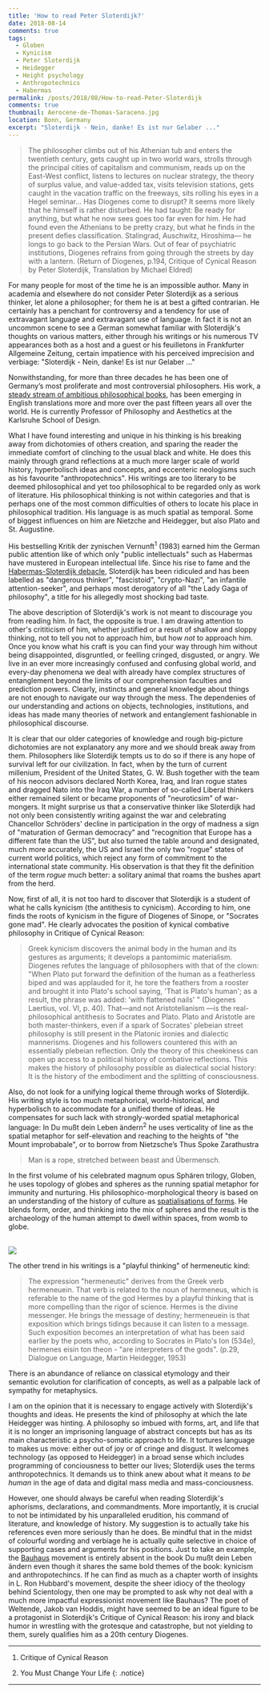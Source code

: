 ```yaml
--- 
title: 'How to read Peter Sloterdijk?' 
date: 2018-08-14
comments: true
tags:
  - Globen
  - Kynicism 
  - Peter Sloterdijk
  - Heidegger
  - Height psychology
  - Anthropotechnics
  - Habermas
permalink: /posts/2018/08/How-to-read-Peter-Sloterdijk
comments: true
thumbnail: Aerocene-de-Thomas-Saraceno.jpg
location: Bonn, Germany
excerpt: "Sloterdijk - Nein, danke! Es ist nur Gelaber ..."
---
```




> The philosopher climbs out of his Athenian tub and enters the twentieth century, gets caught up in two world wars, strolls through the principal cities of capitalism and communism, reads up on the East-West conflict, listens to lectures on nuclear strategy, the theory of surplus value, and value-added tax, visits television stations, gets caught in the vacation traffic on the freeways, sits rolling his eyes in a Hegel seminar... Has Diogenes come to disrupt? It seems more likely that he himself is rather disturbed. He had taught: Be ready for anything, but what he now sees goes too far even for him. He had found even the Athenians to be pretty crazy, but what he finds in the present defies classification. Stalingrad, Auschwitz, Hiroshima— he longs to go back to the Persian Wars. Out of fear of
psychiatric institutions, Diogenes refrains from going through the streets by day with a lantern. (Return of Diogenes, p.194, Critique of Cynical Reason by Peter Sloterdijk, Translation by Michael Eldred)


For many people for most of the time he is an impossible author. Many in academia and elsewhere do not consider Peter Sloterdijk as a serious thinker, let alone a philosopher; for them he is at best a gifted contrarian. He certainly has a penchant for controversy and a tendency for use of extravagant language and extravagant use of language. In fact it is not an uncommon scene to see a German somewhat familiar with Sloterdijk's thoughts on various matters, either through his writings or his numerous TV appearances both as a host and a guest or his feuilletons in Frankfurter Allgemeine Zeitung, certain impatience with his perceived imprecision and verbiage: "Sloterdijk - Nein, danke! Es ist nur Gelaber ..." 

Nonwithstanding, for more than three decades he has been one of Germany’s most proliferate and most controversial philosophers. His work, a [steady stream of ambitious philosophical books](https://newrepublic.com/article/113387/peter-sloterdijks-philosophy-gives-reasons-living), has been emerging in English translations more and more over the past fifteen years all over the world. He is currently Professor of Philosophy and Aesthetics at the Karlsruhe School of Design. 

What I have found interesting and unique in his thinking is his breaking away from dichotomies of others creation, and sparing the reader the immediate comfort of clinching to the usual black and white. He does this mainly through grand reflections at a much more larger scale of world history, hyperbolisch ideas and concepts, and eccenteric neologisms such as his favourite "anthropotechnics". His writings are too literary to be deemed philosophical and yet too philosophical to be regarded only as work of literature. His philosophical thinking is not within categories and that is perhaps one of the most common difficulties of others to locate his place in philosophical tradition. His language is as much spatial as temporal. Some of biggest influences on him are Nietzche and Heidegger, but also Plato and St. Augustine. 

His bestselling Kritik der zynischen Vernunft<sup>1</sup> (1983) earned him the German public attention like of which only "public intellectuals" such as Habermas have mustered in European intellectual life. Since his rise to fame and the [Habermas-Sloterdijk debacle](https://philosophynow.org/issues/26/Philosophical_Rumblings_in_the_German_Republic_Der_Philosophenstreit), Sloterdijk has been ridiculed and has been labelled as "dangerous thinker", "fascistoid", "crypto-Nazi", "an infantile attention-seeker", and perhaps most derogatory of all "the Lady Gaga of philosophy", a title for his allegedly most shocking bad taste.   

The above description of Sloterdijk's work is not meant to discourage you from reading him. In fact, the opposite is true. I am drawing attention to other's crititicism of him, whether justified or a result of shallow and sloppy thinking, not to tell you not to approach him, but how _not_ to approach him. Once you know what his craft is you can find your way through him without being disappointed, disgruntled, or feelling cringed, disgusted, or angry. We live in an ever more increasingly confused and confusing global world, and every-day phenomena we deal with already have complex structures of entanglement beyond the limits of our comprehension faculties and prediction powers. Clearly, instincts and general knowledge about things are not enough to navigate our way through the mess. The dependenies of our understanding and actions on objects, technologies, institutions, and ideas has made many theories of network and entanglement fashionable in philosophical discourse. 

It is clear that our older categories of knowledge and rough big-picture dichotomies are not explanatory any more and we should break away from them. Philosophers like Sloterdijk tempts us to do so if there is any hope of survival left for our civilization. In fact, when by the turn of current millenium, President of the United States, G. W. Bush together with the team of his neocon advisors declared North Korea, Iraq, and Iran rogue states and dragged Nato into the Iraq War, a number of so-called Liberal thinkers either remained silent or became proponents of "neuroticsim" of war-mongers. It might surprise us that a conservative thinker like Sloterdijk had not only been consistently writing against the war and celebrating Chancellor Schröders' decline in participation in the orgy of madness a sign of "maturation of German democracy" and "recognition that Europe has a different fate than the US", but also turned the table around and designated, much more accurately, the US and Israel the only two "rogue" states of current world politics, which reject any form of commitment to the international state community. His observation is that they fit the definition of the term _rogue_ much better: a solitary animal that roams the bushes apart from the herd.    

Now, first of all, it is not too hard to discover that Sloterdijk is a student of what he calls kynicism (the antithesis to cynicism). According to him, one finds the roots of kynicism in the figure of Diogenes of Sinope, or "Socrates gone mad". He clearly advocates the position of kynical combative philosophy in Critique of Cynical Reason:
> Greek kynicism discovers the animal body in the human and its gestures as arguments; it develops a pantomimic materialism. Diogenes refutes the language of philosophers with that of the clown: "When Plato put forward the definition of the human as a featherless biped and was applauded for it, he tore the feathers from a rooster and brought it into Plato's school saying, 'That is Plato's human';
as a result, the phrase was added: 'with flattened nails' " (Diogenes Laertius, vol. VI, p. 40). That—and not Aristotelianism —is the real-philosophical antithesis to Socrates and Plato. Plato and Aristotle are both master-thinkers, even if a spark
of Socrates' plebeian street philosophy is still present in the Platonic ironies and dialectic mannerisms. Diogenes and his followers countered this with an essentially plebeian reflection. Only the theory of this cheekiness can open up access to a political history of combative reflections. This makes the history of philosophy possible as dialectical social history: It is the history of the embodiment and the splitting of consciousness. 


Also, do not look for a unifying logical theme through works of Sloterdijk. His writing style is too much metaphorical, world-historical, and hyperbolisch to accommodate for a unified theme of ideas. He compensates for such lack with strongly-worded spatial metaphorical language: In Du mußt dein Leben ändern<sup>2</sup> he uses verticality of line as the spatial metaphor for self-elevation and reaching to the heights of "the Mount improbabale", or to borrow from Nietzsche’s Thus Spoke Zarathustra 
> Man is a rope, stretched between beast and Übermensch. 


<!--
, Kierkegaard 
-->

In the first volume of his celebrated magnum opus Sphären trilogy, Globen, he uses topology of globes and spheres as the running spatial metaphor for immunity and nurturing. His philosophico-morphological theory is based on an understanding of the history of culture as [spatialisations of forms](http://www.tate.org.uk/context-comment/video/spaces-transformation-spatialised-immunity). He blends form, order, and thinking into the mix of spheres and the result is the archaeology of the human attempt to dwell within spaces, from womb to globe. 


<br/><img src='/images/Aerocene-de-Thomas-Saraceno.jpg'>


The other trend in his writings is a "playful thinking" of hermeneutic kind:
>  The expression "hermeneutic" derives from the Greek
 verb hermeneuein. That verb is related to the noun of
 hermeneus, which is referable to the name of the god
 Hermes by a playful thinking that is more compelling
 than the rigor of science. Hermes is the divine messenger.
 He brings the message of destiny; hermeneuein is that
 exposition which brings tidings because it can listen to a
 message. Such exposition becomes an interpretation of
 what has been said earlier by the poets who, according
 to Socrates in Plato's Ion (534e), hermenes eisin ton
 theon - "are interpreters of the gods".  (p.29, Dialogue on
 Language, Martin Heidegger, 1953)
 
There is an abundance of reliance on classical etymology and their semantic evolution for clarification of concepts, as well as a palpable lack of sympathy for metaphysics. 


I am on the opinion that it is necessary to engage actively with Sloterdijk's thoughts and ideas. He presents the kind of philosophy at which the late Heidegger was hinting. A philosophy so imbued with forms, art, and life that it is no longer an imprisoning language of abstract concepts but has as its main characteristic a psycho-somatic approach to life. It tortures language to makes us move: either out of joy or of cringe and disgust. It welcomes technology (as opposed to Heidegger) in a broad sense which includes programming of conciousness to better our lives; Sloterdijk uses the terms anthropotechnics. It demands us to think anew about what it means _to be human_ in the age of data and digital mass media and mass-conciousness. 

However, one should always be careful when reading Sloterdijk's aphorisms, declarations, and commandments. More importantly, it is crucial to not be intimidated by his unparalleled erudition, his command of literature, and knowledge of history. My suggestion is to actually take his references even more seriously than he does. Be mindful that in the midst of colourful wording and verbiage he is actually quite selective in choice of supporting cases and arguments for his positions. Just to take an example, the [Bauhaus](https://en.wikipedia.org/wiki/Bauhaus) movement is entirely absent in the book Du mußt dein Leben ändern even though it shares the same bold themes of the book: kynicism and anthropotechincs. If he can find as much as a chapter worth of insights in L. Ron Hubbard's movement, despite the sheer idiocy of the theology behind Scientology, then one may be prompted to ask why not deal with a much more impactful expressionist movement like Bauhaus? The poet of Weltende, Jakob van Hoddis, might have seemed to be an ideal figure to be a protagonist in Sloterdijk's Critique of Cynical Reason: his irony and black humor in wrestling with the grotesque and catastrophe, but not yielding to them, surely qualifies him as a 20th century Diogenes.     
         


-------------------------------------------------------
1. Critique of Cynical Reason 

2. You Must Change Your Life
{: .notice}
---------------------------------------------------------



